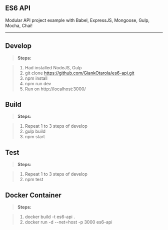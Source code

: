 ES6 API
-------------

Modular API project example with Babel, ExpressJS, Mongoose, Gulp, Mocha, Chai!


----------


Develop
-------------

> **Steps:**

> 1. Had installed NodeJS, Gulp
> 2. git clone https://github.com/GiankOtarola/es6-api.git
> 3. npm install
> 4. npm run dev
> 5. Run on http://localhost:3000/



Build
-------------------

> **Steps:**

> 1. Repeat 1 to 3 steps of develop
> 2. gulp build
> 3. npm start

Test
-------------------

> **Steps:**

> 1. Repeat 1 to 3 steps of develop
> 2. npm test

Docker Container
-------------------

> **Steps:**

> 1. docker build -t es6-api .
> 2. docker run -d --net=host -p 3000 es6-api

